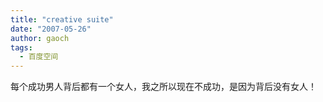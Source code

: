 ```yaml
---
title: "creative suite"
date: "2007-05-26"
author: gaoch
tags:
  - 百度空间
---
```


每个成功男人背后都有一个女人，我之所以现在不成功，是因为背后没有女人！
